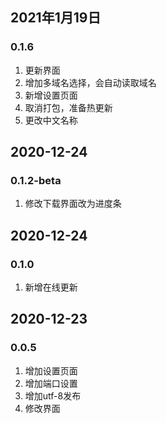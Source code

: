 ## 2021年1月19日
### 0.1.6
1. 更新界面
2. 增加多域名选择，会自动读取域名
3. 新增设置页面
4. 取消打包，准备热更新
5. 更改中文名称

## 2020-12-24
### 0.1.2-beta
1. 修改下载界面改为进度条

## 2020-12-24
### 0.1.0
1. 新增在线更新

## 2020-12-23
### 0.0.5
1. 增加设置页面
2. 增加端口设置
3. 增加utf-8发布
4. 修改界面
